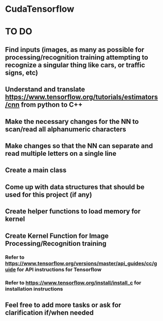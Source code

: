 # CudaTensorflow

# TO DO


## Find inputs (images, as many as possible for processing/recognition training attempting to recognize a singular thing like cars, or traffic signs, etc)
## Understand and translate https://www.tensorflow.org/tutorials/estimators/cnn from python to C++
## Make the necessary changes for the NN to scan/read all alphanumeric characters
## Make changes so that the NN can separate and read multiple letters on a single line
## Create a main class
## Come up with data structures that should be used for this project (if any)
## Create helper functions to load memory for kernel
## Create Kernel Function for Image Processing/Recognition training

### Refer to https://www.tensorflow.org/versions/master/api_guides/cc/guide for API instructions for Tensorflow
### Refer to https://www.tensorflow.org/install/install_c for installation instructions

## Feel free to add more tasks or ask for clarification if/when needed
